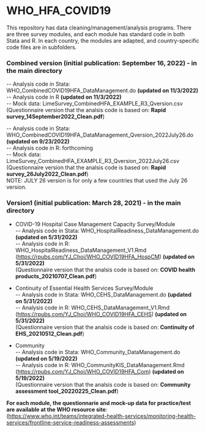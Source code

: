 # WHO_HFA_COVID19
This repository has data cleaning/management/analysis programs. There are three survey modules, and each module has standard code in both Stata and R. In each country, the modules are adapted, and country-specific code files are in subfolders. 

### Combined version (initial publication: September 16, 2022) - in the main directory

-- Analysis code in Stata: WHO_CombinedCOVID19HFA_DataManagement.do __(updated on 11/3/2022)__  
-- Analysis code in R __(updated on 11/3/2022)__    
-- Mock data: LimeSurvey_CombinedHFA_EXAMPLE_R3_Qversion.csv   
(Questionnaire version that the analsis code is based on: __Rapid survey_14September2022_Clean.pdf__)    

-- Analysis code in Stata: WHO_CombinedCOVID19HFA_DataManagement_Qversion_2022July26.do __(updated on 9/23/2022)__  
-- Analysis code in R: forthcoming      
-- Mock data: LimeSurvey_CombinedHFA_EXAMPLE_R3_Qversion_2022July26.csv   
(Questionnaire version that the analsis code is based on: __Rapid survey_26July2022_Clean.pdf__)      
NOTE: JULY 26 version is for only a few countries that used the July 26 version. 

### Version1 (initial publication: March 28, 2021) - in the main directory

* COVID-19 Hospital Case Management Capacity Survey/Module   
-- Analysis code in Stata: WHO_HospitalReadiness_DataManagement.do __(updated on 5/31/2022)__  
-- Analysis code in R: WHO_HospitalReadiness_DataManagement_V1.Rmd (https://rpubs.com/YJ_Choi/WHO_COVID19HFA_HospCM) __(updated on 5/31/2022)__    
(Questionnaire version that the analsis code is based on: __COVID health products_20210707_Clean.pdf__)    

* Continuity of Essential Health Services Survey/Module   
-- Analysis code in Stata: WHO_CEHS_DataManagement.do __(updated on 5/31/2022)__   
-- Analysis code in R: WHO_CEHS_DataManagement_V1.Rmd (https://rpubs.com/YJ_Choi/WHO_COVID19HFA_CEHS) __(updated on 5/31/2022)__      
(Questionnaire version that the analsis code is based on: __Continuity of EHS_20210512_Clean.pdf__)   

* Community   
-- Analysis code in Stata: WHO_Community_DataManagement.do __(updated on 5/19/2022)__  
-- Analysis code in R: WHO_CommunityKIS_DataManagement.Rmd (https://rpubs.com/YJ_Choi/WHO_COVID19HFA_Com) __(updated on 5/19/2022)__   
(Questionnaire version that the analsis code is based on: __Community assessment tool_20220225_Clean.pdf__)   

__For each module, the questionnarie and mock-up data for practice/test are available at the WHO resource site__: (https://www.who.int/teams/integrated-health-services/monitoring-health-services/frontline-service-readiness-assessments) 
